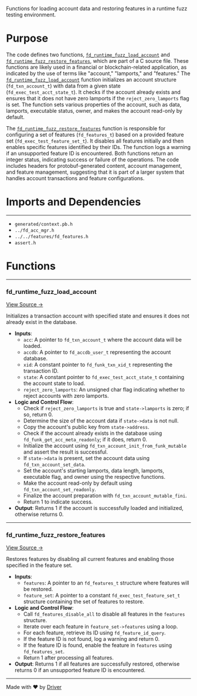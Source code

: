 <!--------------------------------------------------------------------------------->
<!-- IMPORTANT: This file is auto-generated by Driver (https://driver.ai). -------->
<!-- Manual edits may be overwritten on future commits. --------------------------->
<!--------------------------------------------------------------------------------->

Functions for loading account data and restoring features in a runtime fuzz testing environment.

# Purpose
The code defines two functions, [`fd_runtime_fuzz_load_account`](<#fd_runtime_fuzz_load_account>) and [`fd_runtime_fuzz_restore_features`](<#fd_runtime_fuzz_restore_features>), which are part of a C source file. These functions are likely used in a financial or blockchain-related application, as indicated by the use of terms like "account," "lamports," and "features." The [`fd_runtime_fuzz_load_account`](<#fd_runtime_fuzz_load_account>) function initializes an account structure (`fd_txn_account_t`) with data from a given state (`fd_exec_test_acct_state_t`). It checks if the account already exists and ensures that it does not have zero lamports if the `reject_zero_lamports` flag is set. The function sets various properties of the account, such as data, lamports, executable status, owner, and makes the account read-only by default.

The [`fd_runtime_fuzz_restore_features`](<#fd_runtime_fuzz_restore_features>) function is responsible for configuring a set of features (`fd_features_t`) based on a provided feature set (`fd_exec_test_feature_set_t`). It disables all features initially and then enables specific features identified by their IDs. The function logs a warning if an unsupported feature ID is encountered. Both functions return an integer status, indicating success or failure of the operations. The code includes headers for protobuf-generated content, account management, and feature management, suggesting that it is part of a larger system that handles account transactions and feature configurations.
# Imports and Dependencies

---
- `generated/context.pb.h`
- `../fd_acc_mgr.h`
- `../../features/fd_features.h`
- `assert.h`


# Functions

---
### fd\_runtime\_fuzz\_load\_account<!-- {{#callable:fd_runtime_fuzz_load_account}} -->
[View Source →](<../../../../../../src/flamenco/runtime/tests/fd_harness_common.c#L6>)

Initializes a transaction account with specified state and ensures it does not already exist in the database.
- **Inputs**:
    - `acc`: A pointer to `fd_txn_account_t` where the account data will be loaded.
    - `accdb`: A pointer to `fd_accdb_user_t` representing the account database.
    - `xid`: A constant pointer to `fd_funk_txn_xid_t` representing the transaction ID.
    - `state`: A constant pointer to `fd_exec_test_acct_state_t` containing the account state to load.
    - `reject_zero_lamports`: An unsigned char flag indicating whether to reject accounts with zero lamports.
- **Logic and Control Flow**:
    - Check if `reject_zero_lamports` is true and `state->lamports` is zero; if so, return 0.
    - Determine the size of the account data if `state->data` is not null.
    - Copy the account's public key from `state->address`.
    - Check if the account already exists in the database using `fd_funk_get_acc_meta_readonly`; if it does, return 0.
    - Initialize the account using `fd_txn_account_init_from_funk_mutable` and assert the result is successful.
    - If `state->data` is present, set the account data using `fd_txn_account_set_data`.
    - Set the account's starting lamports, data length, lamports, executable flag, and owner using the respective functions.
    - Make the account read-only by default using `fd_txn_account_set_readonly`.
    - Finalize the account preparation with `fd_txn_account_mutable_fini`.
    - Return 1 to indicate success.
- **Output**: Returns 1 if the account is successfully loaded and initialized, otherwise returns 0.


---
### fd\_runtime\_fuzz\_restore\_features<!-- {{#callable:fd_runtime_fuzz_restore_features}} -->
[View Source →](<../../../../../../src/flamenco/runtime/tests/fd_harness_common.c#L55>)

Restores features by disabling all current features and enabling those specified in the feature set.
- **Inputs**:
    - ``features``: A pointer to an `fd_features_t` structure where features will be restored.
    - ``feature_set``: A pointer to a constant `fd_exec_test_feature_set_t` structure containing the set of features to restore.
- **Logic and Control Flow**:
    - Call `fd_features_disable_all` to disable all features in the `features` structure.
    - Iterate over each feature in `feature_set->features` using a loop.
    - For each feature, retrieve its ID using `fd_feature_id_query`.
    - If the feature ID is not found, log a warning and return 0.
    - If the feature ID is found, enable the feature in `features` using `fd_features_set`.
    - Return 1 after processing all features.
- **Output**: Returns 1 if all features are successfully restored, otherwise returns 0 if an unsupported feature ID is encountered.



---
Made with ❤️ by [Driver](https://www.driver.ai/)